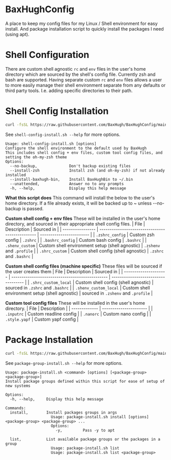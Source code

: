 # BaxHughConfig
A place to keep my config files for my Linux / Shell environment for easy install.
And package installation script to quickly install the packages I need (using apt).

# Shell Configuration
There are custom shell agnostic `rc` and `env` files in the user's home directory which are sourced by the shell's config file.
Currently zsh and bash are supported.
Having separate custom `rc` and `env` files allows a user to more easily manage their shell environment separate from any defaults or third party tools.
I.e. adding specific directories to their path.

# Shell Config Installation

```bash
curl -fsSL https://raw.githubusercontent.com/BaxHugh/BaxHughConfig/main/shell-config-install.sh | bash -s - --install-zsh
```
See `shell-config-install.sh --help` for more options.
```
Usage: shell-config-install.sh [options]
Configure the shell environment to the default used by BaxHugh
This includes shell config + env files, custom tool config files, and setting the oh-my-zsh theme
Options:
  --no-backup,              Don't backup existing files
  --install-zsh             Install zsh (and oh-my-zsh) if not already installed
  --install-baxhugh-bin,    Install BaxHughBin to ~/.bin
  --unattended,             Answer no to any prompts
  -h, --help,               Display this help message
```

<!-- This is copies from the help output -->

**What this script does**
This command will install the below to the user's home directory.
If a file already exists, it will be backed up to <filename>~ unless --no-backup is passed.

**Custom shell config + env files**
These will be installed in the user's home directory, and sourced in their appropriate shell config files.
| File             | Description                                     | Sourced in               |
| ---------------- | ----------------------------------------------- | ------------------------ |
| `.zshrc_config`  | Custom zsh config                               | `.zshrc`                 |
| `.bashrc_config` | Custom bash config                              | `.bashrc`                |
| `.shenv_custom`  | Custom shell environment setup (shell agnostic) | `.zshenv` and `.profile` |
| `.shrc_custom`   | Custom shell config (shell agnostic)            | `.zshrc` and `.bashrc`   |

**Custom shell config files (machine specific)**
These files will be sourced if the user creates them
| File                  | Description                                     | Sourced in                          |
| --------------------- | ----------------------------------------------- | ----------------------------------- |
| `.shrc_custom_local`  | Custom shell config (shell agnostic)            | sourced in `.zshrc` and `.bashrc`   |
| `.shenv_custom_local` | Custom shell environment setup (shell agnostic) | sourced in `.zshenv` and `.profile` |

**Custom tool config files**
These will be installed in the user's home directory.
| File          | Description            |
| ------------- | ---------------------- |
| `.inputrc`    | Custom readline config |
| `.nanorc`     | Custom nano config     |
| `.style.yapf` | Custom yapf config     |

# Package Installation
```bash
curl -fsSL https://raw.githubusercontent.com/BaxHugh/BaxHughConfig/main/package-group-install.sh | bash -s -- install -y cli-basic cli-dev decoding
```
See `package-group-install.sh --help` for more options.
```
Usage: package-install.sh <command> [options] [<package-group> <package-group>]
Install package groups defined within this script for ease of setup of new systems

Options:
  -h, --help,     Display this help message

Commands:
  install,        Install packages groups in args
                    Usage: package-install.sh install [options] <package-group> <package-group> ...
                    Options:
                      -y,         Pass -y to apt

  list,           List available package groups or the packages in a group
                    Usage: package-install.sh list
                    Usage: package-install.sh list <package-group>
```
